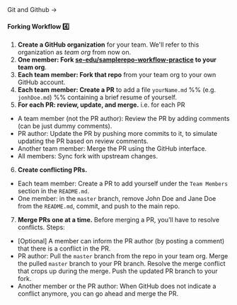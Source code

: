 <link rel="stylesheet" href="{{baseUrl}}/css/textbook.css">

<div class="website-content">

<div id="path">Git and Github &rarr; </div>

<div id="title">

#### Forking Workflow :four:

</div>

<div id="body">


<p/>

1. **Create a GitHub organization** for your team. We'll refer to this organization as _team org_ from now on.
2. **One member: Fork [se-edu/samplerepo-workflow-practice](https://github.com/se-edu/samplerepo-workflow-practice) to your team org**.
3. **Each team member: Fork that repo** from your team org to your own GitHub account.
4. **Each team member: Create a PR** to add a file `yourName.md` %%&nbsp;(e.g. `jonhDoe.md`)&nbsp;%% containing a brief resume of yourself.
5. **For each PR: review, update, and merge.** i.e. for each PR
  * A team member (not the PR author): Review the PR by adding comments (can be just dummy comments).
  * PR author: Update the PR by pushing more commits to it, to simulate updating the PR based on review comments.
  * Another team member: Merge the PR using the GitHub interface.
  * All members: Sync fork with upstream changes.
6. **Create conflicting PRs.**
  * Each team member: Create a PR to add yourself under the `Team Members` section in the `README.md`.
  * One member: in the `master` branch, remove John Doe and Jane Doe from the `README.md`, commit, and push to the main repo.
7. **Merge PRs one at a time.** Before merging a PR, you’ll have to resolve conflicts. Steps:
  * [Optional] A member can inform the PR author (by posting a comment) that there is a conflict in the PR.
  * PR author: Pull the `master` branch from the repo in your team org. Merge the pulled `master` branch to your PR branch. Resolve the merge conflict that crops up during the merge. Push the updated PR branch to your fork.
  * Another member or the PR author: When GitHub does not indicate a conflict anymore, you can go ahead and merge the PR.

</div>

<div id="extras">
<div>

</div>
